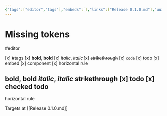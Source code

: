 ```yaml
---
{"tags":["editor","tags"],"embeds":[],"links":["Release 0.1.0.md"],"uuid":"38d4e447-6214-4ceb-a761-61b55c1e35dc","todos":{"done":["#tags","**bold**, __bold__","*italic*, _italic_","~~strikethrough~~","`code`","todo","embed","component","horizontal rule","todo","checked todo"],"pending":[]}}
---
```

# Missing tokens

#editor

[x] #tags
[x] **bold**, __bold__
[x] *italic*, _italic_
[x] ~~strikethrough~~
[x] `code`
[x] todo
[x] embed
[x] component
[x] horizontal rule


**bold**, __bold__
*italic*, _italic_
~~strikethrough~~
[x] todo
[x] checked todo
---
horizontal rule

Targets at [[Release 0.1.0.md]]